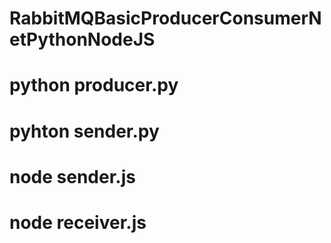 # RabbitMQBasicProducerConsumerNetPythonNodeJS

# python producer.py
# pyhton sender.py

# node sender.js
# node receiver.js
